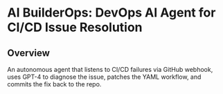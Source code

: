 # AI BuilderOps: DevOps AI Agent for CI/CD Issue Resolution

## Overview
An autonomous agent that listens to CI/CD failures via GitHub webhook, uses GPT-4 to diagnose the issue, patches the YAML workflow, and commits the fix back to the repo.
